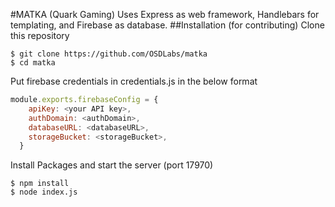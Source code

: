 #MATKA (Quark Gaming)
Uses Express as web framework, Handlebars for templating, and Firebase as database.
##Installation (for contributing)
Clone this repository
```
$ git clone https://github.com/OSDLabs/matka
$ cd matka
```
Put firebase credentials in credentials.js in the below format 
```javascript
module.exports.firebaseConfig = {
    apiKey: <your API key>,
    authDomain: <authDomain>,
    databaseURL: <databaseURL>,
    storageBucket: <storageBucket>,
  }
```
Install Packages and start the server (port 17970)
```
$ npm install
$ node index.js
```
